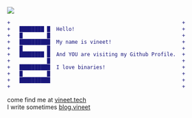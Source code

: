 ![](https://komarev.com/ghpvc/?username=vineeTagarwaL-code)
<br/>
```diff
+                                                        +
+   ████████ █  Hello!                                   +
+   █        █                                           +
+   ██████████  My name is vineet!                       +
+   █        █                                           +
+   ████████ █  And YOU are visiting my Github Profile.  +
+            █                                           +
+   ██████████  I love binaries!                         +
+   █        █                                           +
+   ██████████                                           +
+                                                        +
```

come find me at [vineet.tech](https://vineet.tech) <br/>
I write sometimes [blog.vineet](https://blog.vineet.tech)

